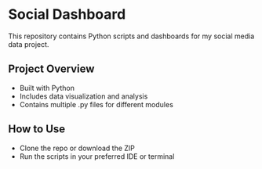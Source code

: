 # Social Dashboard

This repository contains Python scripts and dashboards for my social media data project.

## Project Overview
- Built with Python
- Includes data visualization and analysis
- Contains multiple .py files for different modules

## How to Use
- Clone the repo or download the ZIP
- Run the scripts in your preferred IDE or terminal
